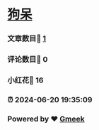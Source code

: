 # [狗呆](https://xn--0rr43pt3icinrw6b6pa.xyz/)
### 文章数目:page_facing_up: [1](https://telltear.github.io/telltearown.github.io/tag.html) 
### 评论数目:speech_balloon: 0 
### 小红花:hibiscus: 16 
### :alarm_clock: 2024-06-20 19:35:09 
### Powered by :heart: [Gmeek](https://github.com/Meekdai/Gmeek)
